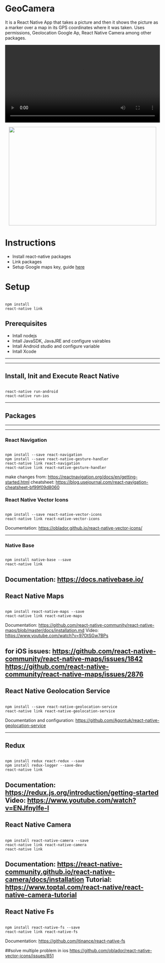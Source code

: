 # GeoCamera
It is a React Native App that takes a picture and then it shows the picture as a marker over a map in its GPS coordinates where it was taken. Uses permissions, Geolocation Google Ap, React Native Camera among other packages.

<p align="center">
<video width="100%" controls>
  <source src="https://www.jonathanvargas.ml/wp-content/uploads/2019/06/GeoCamera.mp4" type="video/mp4">
Your browser does not support the video tag.
</video>
</p>

<p align="center">
  <img height="320" width="480" src="https://www.jonathanvargas.ml/wp-content/uploads/2019/03/1Parts.png">
</p>

# Instructions
  - Install react-native packages
  - Link packages 
  - Setup Google maps key, guide [here](https://github.com/react-native-community/react-native-maps/blob/master/docs/installation.md)

# Setup

```shell

npm install
react-native link

```




## Prerequisites
  - Intall nodejs
  - Intall JavaSDK, JavaJRE and configure vairables
  - Intall Android studio and configure variable
  - Intall Xcode
---

---

## Install, Init and Execute React Native

```shell

react-native run-android
react-native run-ios

```

---
## Packages
---

---
### React Navigation
```shell

npm install --save react-navigation
npm install --save react-native-gesture-handler
react-native link react-navigation
react-native link react-native-gesture-handler

```

make changes from: https://reactnavigation.org/docs/en/getting-started.html
cheatsheet: https://blog.usejournal.com/react-navigation-cheatsheet-bf99f09d8060


### React Native Vector Icons

```shell

npm install --save react-native-vector-icons
react-native link react-native-vector-icons

```

Documentation: https://oblador.github.io/react-native-vector-icons/

---

### Native Base

```shell

npm install native-base --save
react-native link

```

Documentation: https://docs.nativebase.io/
---


## React Native Maps

```shell

npm install react-native-maps --save
react-native link react-native-maps

```

Documentation: https://github.com/react-native-community/react-native-maps/blob/master/docs/installation.md
Video: https://www.youtube.com/watch?v=97OtSGw7BPs

for iOS issues:
https://github.com/react-native-community/react-native-maps/issues/1842
https://github.com/react-native-community/react-native-maps/issues/2876
---

## React Native Geolocation Service

```shell

npm install --save react-native-geolocation-service
react-native link react-native-geolocation-service

```

Documentation and configuration: https://github.com/Agontuk/react-native-geolocation-service

---

## Redux

```shell

npm install redux react-redux --save
npm install redux-logger --save-dev
react-native link

```

Documentation: https://redux.js.org/introduction/getting-started
Video: https://www.youtube.com/watch?v=ENJfnyIfe-I
---

## React Native Camera

```shell

npm install react-native-camera --save
react-native link react-native-camera
react-native link

```

Documentation: https://react-native-community.github.io/react-native-camera/docs/installation
Tutorial: https://www.toptal.com/react-native/react-native-camera-tutorial
---

## React Native Fs

```shell

npm install react-native-fs --save
react-native link react-native-fs

```

Documentation: https://github.com/itinance/react-native-fs


##solve multiple problem in ios
https://github.com/oblador/react-native-vector-icons/issues/851

